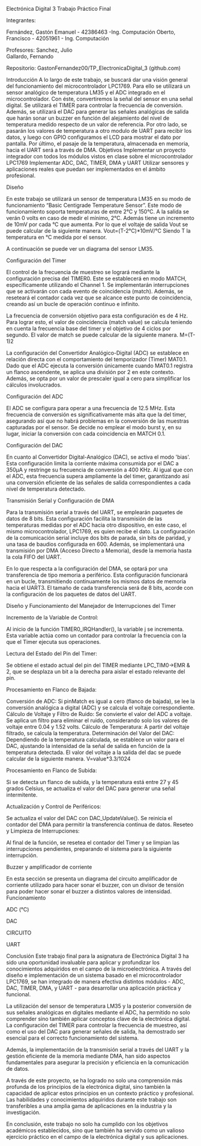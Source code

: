 Electrónica Digital 3
Trabajo Práctico Final




Integrantes:

Fernández, Gastón Emanuel - 42386463 -Ing. Computación
Oberto, Francisco - 42051961 - Ing. Computación

Profesores:
Sanchez, Julio  
Gallardo, Fernando

Repositorio:
GastonFernandez00/TP_ElectronicaDigital_3 (github.com)

Introducción
	A lo largo de este trabajo, se buscará dar una visión general del funcionamiento del microcontrolador LPC1769. Para ello se utilizará un sensor analógico de temperatura LM35 y el ADC integrado en el microcontrolador. Con éste, convertiremos la señal del sensor en una señal digital. 
Se utilizará el TIMER para controlar la frecuencia de conversión.
	Además, se utilizará el DAC para generar las señales analógicas de salida que harán sonar un buzzer en función del alejamiento del nivel de temperatura medido respecto de un valor de referencia.
	Por otro lado, se pasarán los valores de temperatura a otro modulo de UART para recibir los datos, y luego con GPIO configuramos el LCD para mostrar el dato por pantalla. 
	Por último, el pasaje de la temperatura, almacenada en memoria, hacia el UART será a través de DMA.
Objetivos
Implementar un proyecto integrador con todos los módulos vistos en clase sobre el microcontrolador LPC1769
Implementar ADC, DAC, TIMER, DMA y UART
Utilizar sensores y aplicaciones reales que puedan ser implementados en el ámbito profesional.

Diseño

En este trabajo se utilizará un sensor de temperatura LM35 en su modo de funcionamiento 
“Basic Centigrade Temperature Sensor”. Este modo de funcionamiento soporta temperaturas de entre 2°C y 150°C. A la salida se verán 0 volts en caso de medir el mínimo, 2°C. Además tiene un incremento de 10mV por cada °C que aumenta. Por lo que el voltaje de salida Vout se puede calcular de la siguiente manera.
Vout=(T-2°C)*10mV/°C
Siendo T la temperatura en °C medida por el sensor.





A continuación se puede ver un diagrama del sensor LM35.


Configuración del Timer

El control de la frecuencia de muestreo se logrará mediante la configuración precisa del TIMER0. Este se establecerá en modo MATCH, específicamente utilizando el Channel 1. Se implementarán interrupciones que se activarán con cada evento de coincidencia (match). Además, se reseteará el contador cada vez que se alcance este punto de coincidencia, creando así un bucle de operación continuo e infinito.

La frecuencia de conversión objetivo para esta configuración es de 4 Hz. Para lograr esto, el valor de coincidencia (match value) se calcula teniendo en cuenta la frecuencia base del timer y el objetivo de 4 ciclos por segundo. El valor de match se puede calcular de la siguiente manera.
M=(T-1)2

La configuración del Convertidor Analógico-Digital (ADC) se establece en relación directa con el comportamiento del temporizador (Timer) MAT0.1. Dado que el ADC ejecuta la conversión únicamente cuando MAT0.1 registra un flanco ascendente, se aplica una división por 2 en este contexto. Además, se opta por un valor de prescaler igual a cero para simplificar los cálculos involucrados.

Configuración del ADC

El ADC se configura para operar a una frecuencia de 12.5 MHz. Esta frecuencia de conversión es significativamente más alta que la del timer, asegurando así que no habrá problemas en la conversión de las muestras capturadas por el sensor. Se decide no emplear el modo burst y, en su lugar, iniciar la conversión con cada coincidencia en MATCH 0.1.

Configuración del DAC

En cuanto al Convertidor Digital-Analógico (DAC), se activa el modo 'bias'. Esta configuración limita la corriente máxima consumida por el DAC a 350µA y restringe su frecuencia de conversión a 400 KHz. Al igual que con el ADC, esta frecuencia supera ampliamente la del timer, garantizando así una conversión eficiente de las señales de salida correspondientes a cada nivel de temperatura detectado.

Transmisión Serial y Configuración de DMA

Para la transmisión serial a través del UART, se emplearán paquetes de datos de 8 bits. Esta configuración facilita la transmisión de las temperaturas medidas por el ADC hacia otro dispositivo, en este caso, el mismo microcontrolador, LPC1769, es quien recibe el dato. La configuración de la comunicación serial incluye dos bits de parada, sin bits de paridad, y una tasa de baudios configurada en 600. Además, se implementará una transmisión por DMA (Acceso Directo a Memoria), desde la memoria hasta la cola FIFO del UART.

En lo que respecta a la configuración del DMA, se optará por una transferencia de tipo memoria a periférico. Esta configuración funcionará en un bucle, transmitiendo continuamente los mismos datos de memoria hacia el UART3. El tamaño de cada transferencia será de 8 bits, acorde con la configuración de los paquetes de datos del UART.

Diseño y Funcionamiento del Manejador de Interrupciones del Timer

Incremento de la Variable de Control:

Al inicio de la función TIMER0_IRQHandler(), la variable j se incrementa. Esta variable actúa como un contador para controlar la frecuencia con la que el Timer ejecuta sus operaciones.




Lectura del Estado del Pin del Timer:

Se obtiene el estado actual del pin del TIMER mediante LPC_TIM0->EMR & 2, que se desplaza un bit a la derecha para aislar el estado relevante del pin.

Procesamiento en Flanco de Bajada:

Conversión de ADC: Si pinMatch es igual a cero (flanco de bajada), se lee la conversión analógica a digital (ADC) y se calcula el voltaje correspondiente.
Cálculo de Voltaje y Filtro de Ruido: Se convierte el valor del ADC a voltaje. Se aplica un filtro para eliminar el ruido, considerando solo los valores de voltaje entre 0.04 y 1.52 volts.
Cálculo de Temperatura: A partir del voltaje filtrado, se calcula la temperatura.
Determinación del Valor del DAC: Dependiendo de la temperatura calculada, se establece un valor para el DAC, ajustando la intensidad de la señal de salida en función de la temperatura detectada. El valor del voltaje a la salida del  dac se puede calcular de la siguiente manera.
V=value*3.3/1024

Procesamiento en Flanco de Subida:

Si se detecta un flanco de subida, y la temperatura está entre 27 y 45 grados Celsius, se actualiza el valor del DAC para generar una señal intermitente.

Actualización y Control de Periféricos:

Se actualiza el valor del DAC con DAC_UpdateValue().
Se reinicia el contador del DMA para permitir la transferencia continua de datos.
Reseteo y Limpieza de Interrupciones:

Al final de la función, se resetea el contador del Timer y se limpian las interrupciones pendientes, preparando el sistema para la siguiente interrupción.

Buzzer y amplificador de corriente

En esta sección se presenta un diagrama del circuito amplificador de corriente utilizado para hacer sonar el buzzer, con un divisor de tensión para poder hacer sonar el  buzzer a distintos valores de intensidad.
Funcionamiento

ADC (°C)

DAC


CIRCUITO
 
UART

Conclusión
Este trabajo final para la asignatura de Electrónica Digital 3 ha sido una oportunidad invaluable para aplicar y profundizar los conocimientos adquiridos en el campo de la microelectrónica. A través del diseño e implementación de un sistema basado en el microcontrolador LPC1769, se han integrado de manera efectiva distintos módulos - ADC, DAC, TIMER, DMA, y UART - para desarrollar una aplicación práctica y funcional.

La utilización del sensor de temperatura LM35 y la posterior conversión de sus señales analógicas en digitales mediante el ADC, ha permitido no solo comprender sino también aplicar conceptos clave de la electrónica digital. La configuración del TIMER para controlar la frecuencia de muestreo, así como el uso del DAC para generar señales de salida, ha demostrado ser esencial para el correcto funcionamiento del sistema.

Además, la implementación de la transmisión serial a través del UART y la gestión eficiente de la memoria mediante DMA, han sido aspectos fundamentales para asegurar la precisión y eficiencia en la comunicación de datos.

A través de este proyecto, se ha logrado no solo una comprensión más profunda de los principios de la electrónica digital, sino también la capacidad de aplicar estos principios en un contexto práctico y profesional. Las habilidades y conocimientos adquiridos durante este trabajo son transferibles a una amplia gama de aplicaciones en la industria y la investigación.

En conclusión, este trabajo no solo ha cumplido con los objetivos académicos establecidos, sino que también ha servido como un valioso ejercicio práctico en el campo de la electrónica digital y sus aplicaciones.


